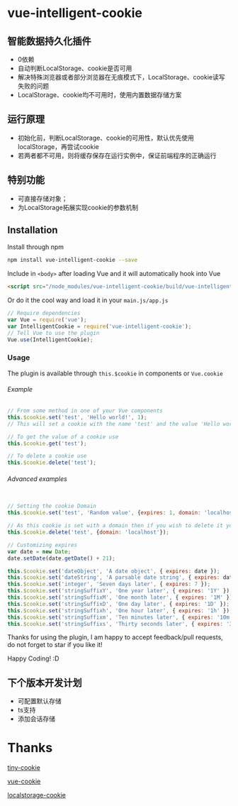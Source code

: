 # vue-intelligent-cookie
## 智能数据持久化插件
* 0依赖
* 自动判断LocalStorage、cookie是否可用
* 解决特殊浏览器或者部分浏览器在无痕模式下，LocalStorage、cookie读写失败的问题
* LocalStorage、cookie均不可用时，使用内置数据存储方案

## 运行原理
* 初始化前，判断LocalStorage、cookie的可用性，默认优先使用localStorage，再尝试cookie
* 若两者都不可用，则将缓存保存在运行实例中，保证前端程序的正确运行

## 特别功能
* 可直接存储对象；
* 为LocalStorage拓展实现cookie的参数机制

## Installation

Install through npm

``` bash
npm install vue-intelligent-cookie --save

```

Include in ```<body>``` after loading Vue and it will automatically hook into Vue

``` html
<script src="/node_modules/vue-intelligent-cookie/build/vue-intelligent-cookie.js'"></script>

 ```

Or do it the cool way and load it in your ```main.js/app.js```

``` javascript
// Require dependencies
var Vue = require('vue');
var IntelligentCookie = require('vue-intelligent-cookie');
// Tell Vue to use the plugin
Vue.use(IntelligentCookie);

```

### Usage
The plugin is available through ```this.$cookie``` in components or ```Vue.cookie```

###### Example
``` javascript
// From some method in one of your Vue components
this.$cookie.set('test', 'Hello world!', 1);
// This will set a cookie with the name 'test' and the value 'Hello world!' that expires in one day

// To get the value of a cookie use
this.$cookie.get('test');

// To delete a cookie use
this.$cookie.delete('test');

```

###### Advanced examples
``` javascript

// Setting the cookie Domain
this.$cookie.set('test', 'Random value', {expires: 1, domain: 'localhost'});

// As this cookie is set with a domain then if you wish to delete it you have to provide the domain when calling delete
this.$cookie.delete('test', {domain: 'localhost'});

// Customizing expires
var date = new Date;
date.setDate(date.getDate() + 21);

this.$cookie.set('dateObject', 'A date object', { expires: date });
this.$cookie.set('dateString', 'A parsable date string', { expires: date.toGMTString() });
this.$cookie.set('integer', 'Seven days later', { expires: 7 });
this.$cookie.set('stringSuffixY', 'One year later', { expires: '1Y' });
this.$cookie.set('stringSuffixM', 'One month later', { expires: '1M' });
this.$cookie.set('stringSuffixD', 'One day later', { expires: '1D' });
this.$cookie.set('stringSuffixh', 'One hour later', { expires: '1h' });
this.$cookie.set('stringSuffixm', 'Ten minutes later', { expires: '10m' });
this.$cookie.set('stringSuffixs', 'Thirty seconds later', { expires: '30s' });

```

Thanks for using the plugin, I am happy to accept feedback/pull requests, do not forget to star if you like it!

Happy Coding! :D

## 下个版本开发计划
* 可配置默认存储
* ts支持
* 添加会话存储

# Thanks
[tiny-cookie](https://www.npmjs.com/package/tiny-cookie "tiny-cookie") 

[vue-cookie](https://www.npmjs.com/package/vue-cookie "vue-cookie") 

[localstorage-cookie](https://www.npmjs.com/package/localstorage-cookie "localstorage-cookie") 